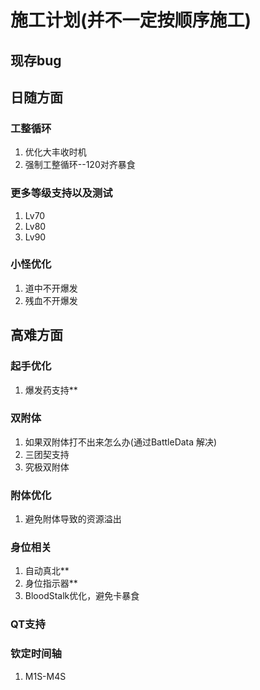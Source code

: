 # 施工计划(并不一定按顺序施工)

## 现存bug

## 日随方面
### 工整循环
1. 优化大丰收时机 
2. 强制工整循环--120对齐暴食

### 更多等级支持以及测试
1. Lv70 
2. Lv80 
3. Lv90
### 小怪优化
1. 道中不开爆发
2. 残血不开爆发

## 高难方面
### 起手优化
1. 爆发药支持**

### 双附体
1. 如果双附体打不出来怎么办(通过BattleData 解决)
2. 三团契支持
3. 究极双附体

### 附体优化
1. 避免附体导致的资源溢出

### 身位相关
1. 自动真北**
2. 身位指示器**
3. BloodStalk优化，避免卡暴食

### QT支持
### 钦定时间轴
1. M1S-M4S


